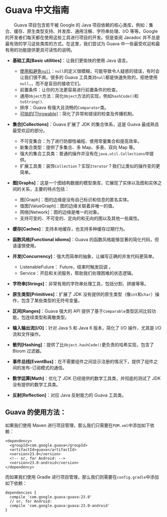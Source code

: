 # Guava 中文指南

 　　Guava 项目包含若干被 Google 的 Java 项目依赖的核心类库，例如：集合、缓存、原生类型支持、并发库、通用注解、字符串处理、I/O 等等。Google 的开发者们每天都在使用这些工具进行项目的开发。但是查阅 Javadoc 并不总是最有效的学习这些类库的方式。在这里，我们尝试为 Guava 中一些最受欢迎和最有用的功能提供更具可读性的说明。

 - **基础工具[Basic utilities]**：让我们更愉快的使用 Java 语言。
	 - [使用和避免`null`](https://github.com/guobinhit/guava-guide/blob/master/articles/about-null.md)：`null`的定义很模糊，可能导致令人疑惑的错误，有时会让我们很不爽。很多的 Guava 工具类对`null`都是快速失败的，拒绝使用`null`，，而不是盲目的接收它们。
	 - 前置条件：让你的方法更容易进行前置条件的检查。
	 - 通用`Object`方法：简化`Object`方法的实现，例如`hashCode()`和`toString()`.
	 - 排序：Guava 有强大且流畅的`Comparator`类。
	 - [可抛的[Throwable]](https://github.com/guobinhit/guava-guide/blob/master/articles/throwable.md)：简化了异常和错误的检查及传播机制。
 - **集合[Collections]**：Guava 扩展了 JDK 的集合体系，这是 Guava 最成熟且最受欢迎的部分。
   - 不可变集合：为了进行防御性编程、使用常量集合和提高效率。
   - 新集合类型：提供了多集合、多 Map、多表、双向 Map 等。
   - 强大的集合工具类：普通的操作并没有在`java.util.Collections`中提供。
   - 扩展工具类：装饰`Collection`？实现`Iterator`？我们让类似的操作变的更简单。

 - **图[Graphs]**：这是一个图结构数据的模型类库，它展现了实体以及图和实体之间的关系，主要的特点包括：
   - 图[Graph]：图的边缘是没有自己标识和信息的匿名实体。
   - 值图[ValueGraph]：图的边缘关联着非唯一的值。
   - 网络[Network]：图的边缘是唯一的对象。
   - 支持可变的、不可变的、定向的和无向的图以及其他一些属性。

 - **缓存[Caches]**：支持本地缓存，也支持多种缓存过期行为。

 - **函数风格[Functional idioms]**：Guava 的函数风格能够显著的简化代码，但请谨慎使用。

 - **并发[Concurrency]**：强大而简单的抽象，让编写正确的并发代码更简单。 
   - ListenableFuture： Future，结束时触发回调 。
   - Service：开启和关闭服务，帮助我们处理困难的状态逻辑。

 - **字符串[Strings]**：非常有用的字符串处理工具，包括分割、拼接等等。

 - **原生类型[Primitives]**：扩展了 JDK 没有提供的原生类型（像`int`和`char`）操作，包含了某些类型的无符号变量。

 - **区间[Ranges]**：Guava 强大的 API 提供了基于`Comparable`类型区间比较功能，包连续类型和离散类型。

 - **输入输出流[I/O]**：针对 Java 5 和 Java 6 版本，简化了 I/O 操作，尤其是 I/O 流和文件操作。

 - **散列[Hashing]**：提供了比`Object.hashCode()`更负责的哈希实现，包含了 Bloom 过滤器。

 - **事件总线[EventBus]**：在不需要组件之间显示注册的情况下，提供了组件之间的发布-订阅模式的通信。

 - **数学运算[Math]**：优化了 JDK 已经提供的数学工具类，并彻底的测试了 JDK 没有提供的数学工具类。

 - **反射[Reflection]**：对应 Java 反射能力的 Guava 工具类。




## Guava 的使用方法：

如果我们使用 Maven 进行项目管理，那么我们只需要在`POM.xml`中添加如下依赖：

```
<dependency>
  <groupId>com.google.guava</groupId>
  <artifactId>guava</artifactId>
  <version>23.0</version>
  <!-- or, for Android: -->
  <version>23.0-android</version>
</dependency>
```
而如果我们使用 Gradle 进行项目管理，那么我们则需要在`config.gradle`中添加如下依赖：
```
dependencies {
  compile 'com.google.guava:guava:23.0'
  // or, for Android:
  compile 'com.google.guava:guava:23.0-android'
}
```


